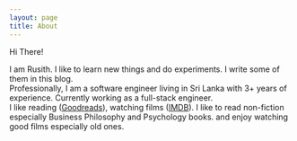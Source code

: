 ```yaml
---
layout: page
title: About
---
```

<p>
  Hi There!
  <br>

  I am Rusith. I like to learn new things and do experiments. I write some of them in this blog.
  <br>
  Professionally, I am a software engineer living in Sri Lanka with 3+ years of experience. Currently working as a full-stack engineer.
  <br>
  I like reading (<a href="http://goodreads.com/rusith" target="_blank">Goodreads</a>), watching films (<a href="https://www.imdb.com/user/ur81064939/" target="_blank">IMDB</a>). I like to read non-fiction especially Business Philosophy and Psychology books. and enjoy watching good films especially old ones. 
</p>